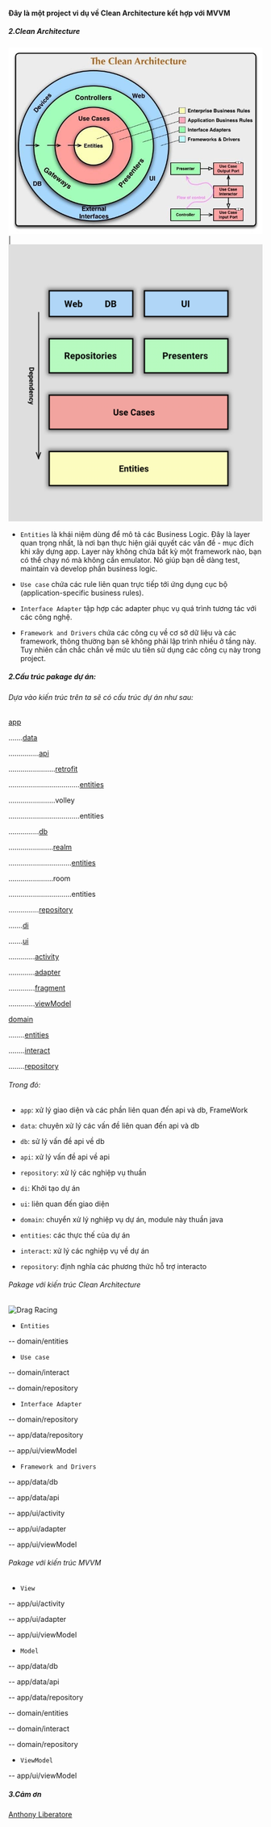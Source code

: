 #### Đây là một project vi dụ về Clean Architecture kết hợp với MVVM


##### 2.Clean Architecture

 ![Drag Racing](https://github.com/hoanganhtuan95ptit/MVVM-CleanArchitectureExample/blob/master/image/cleanArchitecture.jpeg) |  ![Drag Racing](https://github.com/hoanganhtuan95ptit/MVVM-CleanArchitectureExample/blob/master/image/cleanArchitecture2.png)  



* `Entities` là khái niệm dùng để mô tả các Business Logic. Đây là layer quan trọng nhất, là nơi bạn thực hiện giải quyết các vấn đề - mục đích khi xây dựng app. Layer này không chứa bất kỳ một framework nào, bạn có thể chạy nó mà không cần emulator. Nó giúp bạn dễ dàng test, maintain và develop phần business logic.

* `Use case` chứa các rule liên quan trực tiếp tới ứng dụng cục bộ (application-specific business rules).

* `Interface Adapter` tập hợp các adapter phục vụ quá trình tương tác với các công nghệ.

* `Framework and Drivers` chứa các công cụ về cơ sở dữ liệu và các framework, thông thường bạn sẽ không phải lập trình nhiều ở tầng này. Tuy nhiên cần chắc chắn về mức ưu tiên sử dụng các công cụ này trong project.



##### 2.Cấu trúc pakage dự án:

###### Dựa vào kiến trúc trên ta sẽ có cấu trúc dự án như sau: 

[app](https://github.com/hoanganhtuan95ptit/MVVM-CleanArchitectureExample/tree/master/app/src/main/java/net/lab/myapplication)

.......[data](https://github.com/hoanganhtuan95ptit/MVVM-CleanArchitectureExample/tree/master/app/src/main/java/net/lab/myapplication/data)

...............[api](https://github.com/hoanganhtuan95ptit/MVVM-CleanArchitectureExample/tree/master/app/src/main/java/net/lab/myapplication/data/api)

.......................[retrofit](https://github.com/hoanganhtuan95ptit/MVVM-CleanArchitectureExample/tree/master/app/src/main/java/net/lab/myapplication/data/api/retrofit)

...................................[entities](https://github.com/hoanganhtuan95ptit/MVVM-CleanArchitectureExample/tree/master/app/src/main/java/net/lab/myapplication/data/api/retrofit/entities)

.......................volley

...................................entities

...............[db](https://github.com/hoanganhtuan95ptit/MVVM-CleanArchitectureExample/tree/master/app/src/main/java/net/lab/myapplication/data/db)

......................[realm](https://github.com/hoanganhtuan95ptit/MVVM-CleanArchitectureExample/tree/master/app/src/main/java/net/lab/myapplication/data/db/realm)

...............................[entities](https://github.com/hoanganhtuan95ptit/MVVM-CleanArchitectureExample/tree/master/app/src/main/java/net/lab/myapplication/data/db/realm/entities)

......................room

...............................entities

...............[repository](https://github.com/hoanganhtuan95ptit/MVVM-CleanArchitectureExample/tree/master/app/src/main/java/net/lab/myapplication/data/repository)

.......[di](https://github.com/hoanganhtuan95ptit/MVVM-CleanArchitectureExample/tree/master/app/src/main/java/net/lab/myapplication/di)

.......[ui](https://github.com/hoanganhtuan95ptit/MVVM-CleanArchitectureExample/tree/master/app/src/main/java/net/lab/myapplication/ui)

.............[activity](https://github.com/hoanganhtuan95ptit/MVVM-CleanArchitectureExample/tree/master/app/src/main/java/net/lab/myapplication/ui/activity)

.............[adapter](https://github.com/hoanganhtuan95ptit/MVVM-CleanArchitectureExample/tree/master/app/src/main/java/net/lab/myapplication/ui/adapter)

.............[fragment](https://github.com/hoanganhtuan95ptit/MVVM-CleanArchitectureExample/tree/master/app/src/main/java/net/lab/myapplication/ui/fragment)

.............[viewModel](https://github.com/hoanganhtuan95ptit/MVVM-CleanArchitectureExample/tree/master/app/src/main/java/net/lab/myapplication/ui/viewModel)

[domain](https://github.com/hoanganhtuan95ptit/MVVM-CleanArchitectureExample/tree/master/domain/src/main/java/net/lab/domain)

........[entities](https://github.com/hoanganhtuan95ptit/MVVM-CleanArchitectureExample/tree/master/domain/src/main/java/net/lab/domain/entities)

........[interact](https://github.com/hoanganhtuan95ptit/MVVM-CleanArchitectureExample/tree/master/domain/src/main/java/net/lab/domain/interact)

........[repository](https://github.com/hoanganhtuan95ptit/MVVM-CleanArchitectureExample/tree/master/domain/src/main/java/net/lab/domain/repository)


###### Trong đó:

* `app`: xử lý giao diện và các phần liên quan đến api và db, FrameWork

* `data`: chuyên xử lý các vấn đề liên quan đến api và db

* `db`: sử lý vấn đề api về db

* `api`: xử lý vấn đề api về api

* `repository`: xử lý các nghiệp vụ thuần

* `di`: Khởi tạo dự án

* `ui`: liên quan đến giao diện

* `domain`: chuyển xử lý nghiệp vụ dự án, module này thuần java

* `entities`: các thực thế của dự án

* `interact`: xử lý các nghiệp vụ về dự án

* `repository`: định nghĩa các phương thức hỗ trợ interacto


###### Pakage với kiến trúc Clean Architecture

![Drag Racing](https://github.com/hoanganhtuan95ptit/MVVM-CleanArchitectureExample/blob/master/image/cleanArchitecture3.jpeg)

* `Entities`

-- domain/entities

* `Use case`

-- domain/interact
 
-- domain/repository

* `Interface Adapter`

-- domain/repository

-- app/data/repository

-- app/ui/viewModel

* `Framework and Drivers`

-- app/data/db

-- app/data/api

-- app/ui/activity

-- app/ui/adapter

-- app/ui/viewModel


###### Pakage với kiến trúc MVVM

* `View`

-- app/ui/activity

-- app/ui/adapter

-- app/ui/viewModel

* `Model`


-- app/data/db

-- app/data/api

-- app/data/repository

-- domain/entities

-- domain/interact
 
-- domain/repository

* `ViewModel`

-- app/ui/viewModel



##### 3.Cảm ơn

[Anthony Liberatore](https://medium.com/@ajliberatore/android-clean-architecture-mvvm-4df18933fa9)


